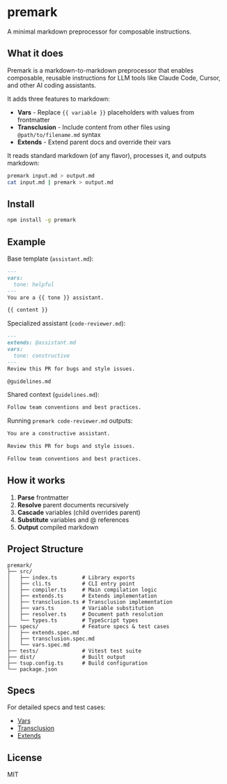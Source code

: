 # premark

A minimal markdown preprocessor for composable instructions.

## What it does

Premark is a markdown-to-markdown preprocessor that enables composable, reusable instructions for LLM tools like Claude Code, Cursor, and other AI coding assistants.

It adds three features to markdown:
- **Vars** - Replace `{{ variable }}` placeholders with values from frontmatter
- **Transclusion** - Include content from other files using `@path/to/filename.md` syntax
- **Extends** - Extend parent docs and override their vars

It reads standard markdown (of any flavor), processes it, and outputs markdown:
```bash
premark input.md > output.md
cat input.md | premark > output.md
```

## Install

```bash
npm install -g premark
```

## Example

Base template (`assistant.md`):
```markdown
---
vars:
  tone: helpful
---
You are a {{ tone }} assistant.

{{ content }}
```

Specialized assistant (`code-reviewer.md`):
```markdown
---
extends: @assistant.md
vars:
  tone: constructive
---
Review this PR for bugs and style issues.

@guidelines.md
```

Shared context (`guidelines.md`):
```markdown
Follow team conventions and best practices.
```

Running `premark code-reviewer.md` outputs:
```markdown
You are a constructive assistant.

Review this PR for bugs and style issues.

Follow team conventions and best practices.
```

## How it works

1. **Parse** frontmatter
2. **Resolve** parent documents recursively  
3. **Cascade** variables (child overrides parent)
4. **Substitute** variables and @ references
5. **Output** compiled markdown

## Project Structure

```
premark/
├── src/
│   ├── index.ts        # Library exports
│   ├── cli.ts          # CLI entry point
│   ├── compiler.ts     # Main compilation logic
│   ├── extends.ts      # Extends implementation
│   ├── transclusion.ts # Transclusion implementation
│   ├── vars.ts         # Variable substitution
│   ├── resolver.ts     # Document path resolution
│   └── types.ts        # TypeScript types
├── specs/              # Feature specs & test cases
│   ├── extends.spec.md
│   ├── transclusion.spec.md
│   └── vars.spec.md
├── tests/              # Vitest test suite
├── dist/               # Built output
├── tsup.config.ts      # Build configuration
└── package.json
```

## Specs

For detailed specs and test cases:
- [Vars](https://github.com/holdenmatt/premark/blob/main/specs/vars.spec.md)
- [Transclusion](https://github.com/holdenmatt/premark/blob/main/specs/transclusion.spec.md)
- [Extends](https://github.com/holdenmatt/premark/blob/main/specs/extends.spec.md)

## License

MIT